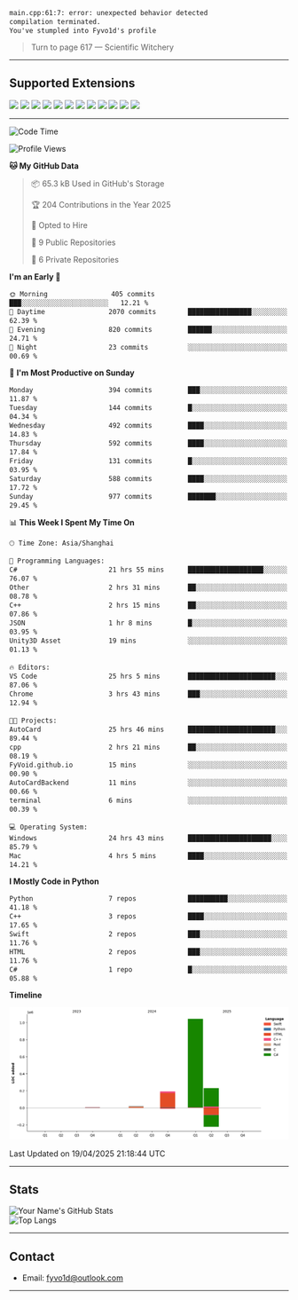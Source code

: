```
main.cpp:61:7: error: unexpected behavior detected
compilation terminated.
You've stumpled into Fyvo1d's profile
```

> Turn to page 617 — Scientific Witchery

---

## Supported Extensions

<p align="left">
  <img src="https://cdn.jsdelivr.net/gh/devicons/devicon/icons/cplusplus/cplusplus-original.svg" height="40" />
  <img src="https://cdn.jsdelivr.net/gh/devicons/devicon/icons/csharp/csharp-original.svg" height="40" />
  <img src="https://cdn.jsdelivr.net/gh/devicons/devicon/icons/python/python-original.svg" height="40" />
  <img src="https://cdn.jsdelivr.net/gh/devicons/devicon/icons/swift/swift-original.svg" height="40" />
  <img src="https://cdn.jsdelivr.net/gh/devicons/devicon/icons/git/git-original.svg" height="40" />
  <img src="https://cdn.jsdelivr.net/gh/devicons/devicon/icons/vscode/vscode-original.svg" height="40" />
  <img src="https://www.vulkan.org/user/themes/vulkan/images/logo/vulkan-logo.svg" height="40" />
  <img src="https://cdn.jsdelivr.net/gh/devicons/devicon/icons/opengl/opengl-original.svg" height="40" />
  <img src="https://cdn.jsdelivr.net/gh/devicons/devicon/icons/pytorch/pytorch-original.svg" height="40" />
  <img src="https://cdn.jsdelivr.net/gh/devicons/devicon/icons/unity/unity-original.svg" height="40" />
  <img src="https://cdn.jsdelivr.net/gh/devicons/devicon/icons/unrealengine/unrealengine-original.svg" height="40" />
  <img src="https://cdn.jsdelivr.net/gh/devicons/devicon/icons/cmake/cmake-original.svg" height="40" />
</p>


---

<!--START_SECTION:waka-->
![Code Time](http://img.shields.io/badge/Code%20Time-29%20hrs%203%20mins-blue)

![Profile Views](http://img.shields.io/badge/Profile%20Views-83-blue)

**🐱 My GitHub Data** 

> 📦 65.3 kB Used in GitHub's Storage 
 > 
> 🏆 204 Contributions in the Year 2025
 > 
> 💼 Opted to Hire
 > 
> 📜 9 Public Repositories 
 > 
> 🔑 6 Private Repositories 
 > 
**I'm an Early 🐤** 

```text
🌞 Morning                405 commits         ███░░░░░░░░░░░░░░░░░░░░░░   12.21 % 
🌆 Daytime                2070 commits        ████████████████░░░░░░░░░   62.39 % 
🌃 Evening                820 commits         ██████░░░░░░░░░░░░░░░░░░░   24.71 % 
🌙 Night                  23 commits          ░░░░░░░░░░░░░░░░░░░░░░░░░   00.69 % 
```
📅 **I'm Most Productive on Sunday** 

```text
Monday                   394 commits         ███░░░░░░░░░░░░░░░░░░░░░░   11.87 % 
Tuesday                  144 commits         █░░░░░░░░░░░░░░░░░░░░░░░░   04.34 % 
Wednesday                492 commits         ████░░░░░░░░░░░░░░░░░░░░░   14.83 % 
Thursday                 592 commits         ████░░░░░░░░░░░░░░░░░░░░░   17.84 % 
Friday                   131 commits         █░░░░░░░░░░░░░░░░░░░░░░░░   03.95 % 
Saturday                 588 commits         ████░░░░░░░░░░░░░░░░░░░░░   17.72 % 
Sunday                   977 commits         ███████░░░░░░░░░░░░░░░░░░   29.45 % 
```


📊 **This Week I Spent My Time On** 

```text
🕑︎ Time Zone: Asia/Shanghai

💬 Programming Languages: 
C#                       21 hrs 55 mins      ███████████████████░░░░░░   76.07 % 
Other                    2 hrs 31 mins       ██░░░░░░░░░░░░░░░░░░░░░░░   08.78 % 
C++                      2 hrs 15 mins       ██░░░░░░░░░░░░░░░░░░░░░░░   07.86 % 
JSON                     1 hr 8 mins         █░░░░░░░░░░░░░░░░░░░░░░░░   03.95 % 
Unity3D Asset            19 mins             ░░░░░░░░░░░░░░░░░░░░░░░░░   01.13 % 

🔥 Editors: 
VS Code                  25 hrs 5 mins       ██████████████████████░░░   87.06 % 
Chrome                   3 hrs 43 mins       ███░░░░░░░░░░░░░░░░░░░░░░   12.94 % 

🐱‍💻 Projects: 
AutoCard                 25 hrs 46 mins      ██████████████████████░░░   89.44 % 
cpp                      2 hrs 21 mins       ██░░░░░░░░░░░░░░░░░░░░░░░   08.19 % 
FyVoid.github.io         15 mins             ░░░░░░░░░░░░░░░░░░░░░░░░░   00.90 % 
AutoCardBackend          11 mins             ░░░░░░░░░░░░░░░░░░░░░░░░░   00.66 % 
terminal                 6 mins              ░░░░░░░░░░░░░░░░░░░░░░░░░   00.39 % 

💻 Operating System: 
Windows                  24 hrs 43 mins      █████████████████████░░░░   85.79 % 
Mac                      4 hrs 5 mins        ████░░░░░░░░░░░░░░░░░░░░░   14.21 % 
```

**I Mostly Code in Python** 

```text
Python                   7 repos             ██████████░░░░░░░░░░░░░░░   41.18 % 
C++                      3 repos             ████░░░░░░░░░░░░░░░░░░░░░   17.65 % 
Swift                    2 repos             ███░░░░░░░░░░░░░░░░░░░░░░   11.76 % 
HTML                     2 repos             ███░░░░░░░░░░░░░░░░░░░░░░   11.76 % 
C#                       1 repo              █░░░░░░░░░░░░░░░░░░░░░░░░   05.88 % 
```



**Timeline**

![Lines of Code chart](https://raw.githubusercontent.com/FyVoid/FyVoid/main/assets/bar_graph.png)


 Last Updated on 19/04/2025 21:18:44 UTC
<!--END_SECTION:waka-->

---

## Stats

![Your Name's GitHub Stats](https://github-readme-stats.vercel.app/api?username=fyvoid&show_icons=true&theme=tokyonight)  
![Top Langs](https://github-readme-stats.vercel.app/api/top-langs/?username=fyvoid&layout=compact&theme=tokyonight)

---

## Contact

- Email: [fyvo1d@outlook.com](fyvo1d@outlook.com)  

---
